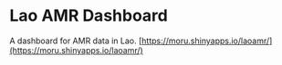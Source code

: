 # Lao AMR Dashboard

A dashboard for AMR data in Lao.
[https://moru.shinyapps.io/laoamr/](https://moru.shinyapps.io/laoamr/)

